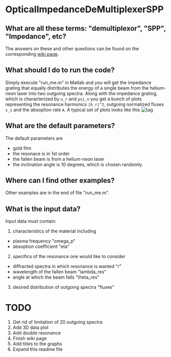 # OpticalImpedanceDeMultiplexerSPP

## What are all these terms: "demultiplexor", "SPP", "Impedance", etc?

The answers on these and other questions can be found on the corresponding [wiki page](https://github.com/g3n1uss/OpticalImpedanceDeMultiplexerSPP/wiki).

## What should I do to run the code?

Simply execute "run_me.m" in Matlab and you will get the impedance grating 
that equally distributes the energy of a single beam from the helium-neon 
laser into two outgoing spectra. Along with the impedance grating, which is 
characterized by `u_r` and `psi_n` you get a bunch of plots representing the 
resonance harmonics `|h_r|^2`, outgoing normalized fluxes `s_i` and the 
absoption rate `A`. A typical set of plots looks like this
![tag](https://github.com/g3n1uss/OpticalImpedanceDeMultiplexerSPP/blob/master/pictures/Example1r1.png "A typical output of the program")

## What are the default parameters?

The default parameters are
- gold film
- the resonace is in 1st order
- the fallen beam is from a helium-neon laser
- the inclination angle is 10 degrees, which is chosen randomly.

## Where can I find other examples?

Other examples are in the end of file "run_me.m".

## What is the input data?

Input data must contain:

1. characteristics of the material including
  - plasma frequency "omega_p"
  - absoption coefficient "eta"
  
2. specifics of the resonance one would like to consider
  - diffracted spectra in which resonance is wanted "r"
  - wavelength of the fallen beam "lambda_res"
  - angle at which the beam falls "theta_res"
  
3. desired distribution of outgoing spectra "fluxes"

# TODO
1. Get rid of limitation of 20 outgoing spectra
2. Add 3D data plot
3. Add double resonance
4. Finish wiki page
5. Add titles to the graphs
6. Expand this readme file

